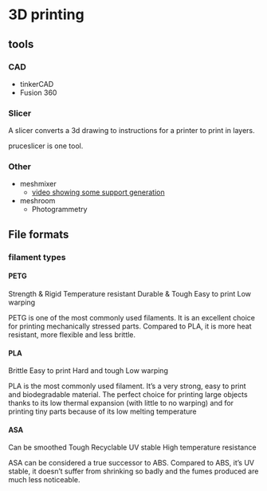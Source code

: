 # 3D printing

## tools

### CAD
* tinkerCAD
* Fusion 360

### Slicer

A slicer converts a 3d drawing to instructions for a printer to print in layers.

pruceslicer is one tool.

### Other

* meshmixer
    * [video showing some support generation](https://www.youtube.com/watch?v=OXFKVmMwXCQ)
* meshroom
    * Photogrammetry

## File formats

### filament types

#### PETG

Strength & Rigid
Temperature resistant
Durable & Tough
Easy to print
Low warping

PETG is one of the most commonly used filaments. It is an excellent choice for printing mechanically stressed parts. Compared to PLA, it is more heat resistant, more flexible and less brittle.

####  PLA

Brittle 
Easy to print
Hard and tough
Low warping

PLA is the most commonly used filament. It’s a very strong, easy to print and biodegradable material. The perfect choice for printing large objects thanks to its low thermal expansion (with little to no warping) and for printing tiny parts because of its low melting temperature

#### ASA

Can be smoothed
Tough
Recyclable
UV stable
High temperature resistance

ASA can be considered a true successor to ABS. Compared to ABS, it’s UV stable, it doesn’t suffer from shrinking so badly and the fumes produced are much less noticeable.